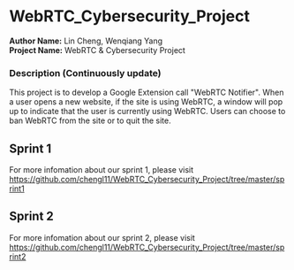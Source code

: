 # WebRTC_Cybersecurity_Project
**Author Name:** Lin Cheng, Wenqiang Yang\
**Project Name:** WebRTC & Cybersecurity Project

### Description (Continuously update)

This project is to develop a Google Extension call "WebRTC Notifier". When a user opens a new website, if the site is using WebRTC, a window will pop up to indicate that the user is currently using WebRTC. Users can choose to ban WebRTC from the site or to quit the site.

## Sprint 1
For more infomation about our sprint 1, please visit https://github.com/chengl11/WebRTC_Cybersecurity_Project/tree/master/sprint1

## Sprint 2
For more infomation about our sprint 2, please visit https://github.com/chengl11/WebRTC_Cybersecurity_Project/tree/master/sprint2